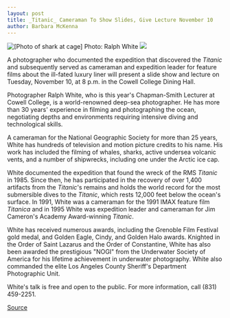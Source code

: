 ```yaml
---
layout: post
title: _Titanic_ Cameraman To Show Slides, Give Lecture November 10
author: Barbara McKenna
---
```


![\[Photo of shark at cage\]][1] Photo: Ralph White
![][5]

A photographer who documented the expedition that discovered the _Titanic_ and subsequently served as cameraman and expedition leader for feature films about the ill-fated luxury liner will present a slide show and lecture on Tuesday, November 10, at 8 p.m. in the Cowell College Dining Hall.

Photographer Ralph White, who is this year's Chapman-Smith Lecturer at Cowell College, is a world-renowned deep-sea photographer. He has more than 30 years' experience in filming and photographing the ocean, negotiating depths and environments requiring intensive diving and technological skills.

A cameraman for the National Geographic Society for more than 25 years, White has hundreds of television and motion picture credits to his name. His work has included the filming of whales, sharks, active undersea volcanic vents, and a number of shipwrecks, including one under the Arctic ice cap.

White documented the expedition that found the wreck of the RMS _Titanic_ in 1985. Since then, he has participated in the recovery of over 1,400 artifacts from the _Titanic_'s remains and holds the world record for the most submersible dives to the _Titanic_, which rests 12,000 feet below the ocean's surface. In 1991, White was a cameraman for the 1991 IMAX feature film _Titanica_ and in 1995 White was expedition leader and cameraman for Jim Cameron's Academy Award-winning _Titanic_.

White has received numerous awards, including the Grenoble Film Festival gold medal, and Golden Eagle, Cindy, and Golden Halo awards. Knighted in the Order of Saint Lazarus and the Order of Constantine, White has also been awarded the prestigious "NOGI" from the Underwater Society of America for his lifetime achievement in underwater photography. White also commanded the elite Los Angeles County Sheriff's Department Photographic Unit.

White's talk is free and open to the public. For more information, call (831) 459-2251.

[1]: http://www1.ucsc.edu/oncampus/currents/98-99/art/shark.98-11-02.320.jpg
[5]: http://www1.ucsc.edu/oncampus/currents/98-99/art/white.98-11-02.180.jpg

[Source](http://www1.ucsc.edu/oncampus/currents/98-99/11-02/white.htm "Permalink to Ralph White talk at UCSC: 11-02-98")
